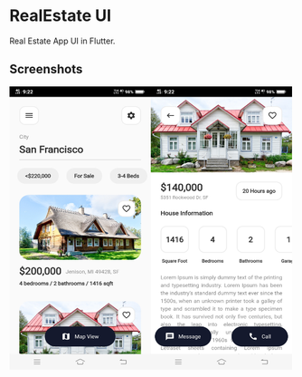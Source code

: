# RealEstate UI

Real Estate App UI in Flutter.

## Screenshots

<img src="Screenshots/S-1.jpg" height="500" width="250" align="left">
<img src="Screenshots/S-2.jpg" height="500" width="250">
